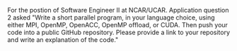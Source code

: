 For the postion of Software Engineer II at NCAR/UCAR. Application question 2 asked "Write a short parallel program, in your language choice, using either MPI, OpenMP, OpenACC, OpenMP offload, or CUDA. Then push your code into a public GitHub repository. Please provide a link to your repository and write an explanation of the code."
